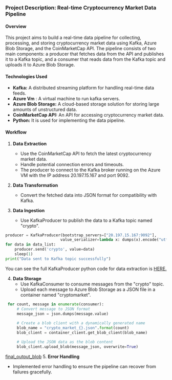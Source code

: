### Project Description: Real-time Cryptocurrency Market Data Pipeline

#### Overview
This project aims to build a real-time data pipeline for collecting, processing, and storing cryptocurrency market data using Kafka, Azure Blob Storage, and the CoinMarketCap API. The pipeline consists of two main components: a producer that fetches data from the API and publishes it to a Kafka topic, and a consumer that reads data from the Kafka topic and uploads it to Azure Blob Storage.

#### Technologies Used
- **Kafka:** A distributed streaming platform for handling real-time data feeds.
- **Azure Vm** : A virtual machine to run kafka servers.
- **Azure Blob Storage:** A cloud-based storage solution for storing large amounts of unstructured data.
- **CoinMarketCap API:** An API for accessing cryptocurrency market data.
- **Python:** It is used for implementing the data pipeline.

#### Workflow
1. **Data Extraction**
   - Use the CoinMarketCap API to fetch the latest cryptocurrency market data.
   - Handle potential connection errors and timeouts.
   - The producer to connect to the Kafka broker running on the Azure VM with the IP address 20.197.15.167 and port          9092.

2. **Data Transformation**
   - Convert the fetched data into JSON format for compatibility with Kafka.

3. **Data Ingestion**
   - Use KafkaProducer to publish the data to a Kafka topic named "crypto".
     
```python
producer = KafkaProducer(bootstrap_servers=["20.197.15.167:9092"],
                        value_serializer=lambda x: dumps(x).encode("utf-8"))
for data in data_list:
    producer.send('crypto', value=data)
    sleep(1)
print("Data sent to Kafka topic successfully")

```  
You can see the full KafkaProducer python code for data extraction is [HERE.](Files/KafkaProducer.ipynb)

4. **Data Storage**
   - Use KafkaConsumer to consume messages from the "crypto" topic.
   - Upload each message to Azure Blob Storage as a JSON file in a container named "cryptomarket".
   
```python
 for count, message in enumerate(consumer):
     # Convert message to JSON format
     message_json = json.dumps(message.value)
     
     # Create a blob client with a dynamically generated name
     blob_name = "crypto_market_{}.json".format(count)
     blob_client = container_client.get_blob_client(blob_name)

     # Upload the JSON data as the blob content
     blob_client.upload_blob(message_json, overwrite=True)
```

[final_output_blob](Files/final_output_blob.png)
5. **Error Handling**
   - Implemented error handling to ensure the pipeline can recover from failures gracefully.
